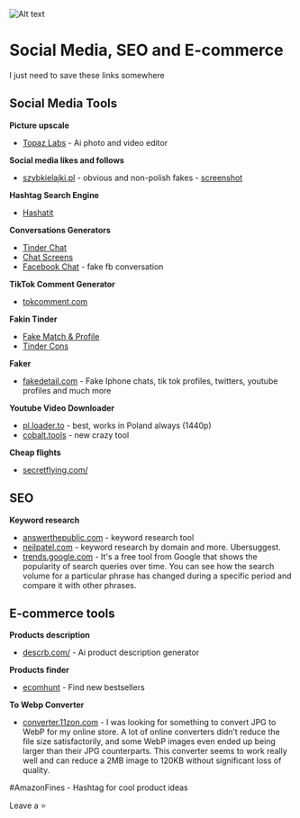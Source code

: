 ![Alt text](https://github.com/pMiszkin/Social-Media-Tools/blob/main/socialmedia-banner.png "social media banner")

# Social Media, SEO and E-commerce
I just need to save these links somewhere 

## Social Media Tools

<strong>Picture upscale</strong>
- [Topaz Labs](https://www.topazlabs.com/) - Ai photo and video editor

<strong>Social media likes and follows</strong>
- [szybkielajki.pl](https://szybkielajki.pl/) - obvious and non-polish fakes  - [screenshot](https://raw.githubusercontent.com/pMiszkin/Social-Media-Tools/main/szybkielajki.png)

<strong>Hashtag Search Engine</strong>
- [Hashatit](https://www.hashatit.com/)

<strong>Conversations Generators</strong>
- [Tinder Chat](http://tindermaker.com/)
- [Chat Screens](https://pranx.com/chat-screenshot/)
- [Facebook Chat](https://fakedetail.com/fake-facebook-chat-generator) - fake fb conversation

<strong>TikTok Comment Generator</strong>
- [tokcomment.com](https://tokcomment.com/)

<strong>Fakin Tinder</strong>
- [Fake Match & Profile](https://tinderkit.com/)
- [Tinder Cons](http://tindermaker.com/)

<strong>Faker</strong>
- [fakedetail.com](https://fakedetail.com/) - Fake Iphone chats, tik tok profiles, twitters, youtube profiles and much more

<strong>Youtube Video Downloader</strong>
- [pl.loader.to](https://pl.loader.to/) - best, works in Poland always (1440p)
- [cobalt.tools](https://cobalt.tools/) - new crazy tool

<strong>Cheap flights</strong>
- [secretflying.com/](https://www.secretflying.com/)

## SEO
<strong>Keyword research</strong>
- [answerthepublic.com](https://answerthepublic.com/) - keyword research tool
- [neilpatel.com](https://neilpatel.com/) - keyword research by domain and more. Ubersuggest.
- [trends.google.com](trends.google.com) - It's a free tool from Google that shows the popularity of search queries over time. You can see how the search volume for a particular phrase has changed during a specific period and compare it with other phrases.

## E-commerce tools
<strong>Products description</strong>
- [descrb.com/](https://descrb.com/) - Ai product description generator

<strong>Products finder</strong>
- [ecomhunt](https://ecomhunt.com/) - Find new bestsellers

<strong>To Webp Converter</strong>
- [converter.11zon.com](https://converter.11zon.com/) - I was looking for something to convert JPG to WebP for my online store. A lot of online converters didn’t reduce the file size satisfactorily, and some WebP images even ended up being larger than their JPG counterparts. This converter seems to work really well and can reduce a 2MB image to 120KB without significant loss of quality.

#AmazonFines - Hashtag for cool product ideas

Leave a ⭐
